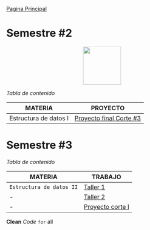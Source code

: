[Pagina Principal](https://cristianmarint.github.io/Proyectos-Personales)
# Semestre #2

<img style="margin-left: 40%;" src="https://avatars1.githubusercontent.com/u/31068007?s=400&u=9756efad59b4faf5ff84451ff703e2cd3e193d6e&v=4" width="100" height="100" >

_Tabla de contenido_

MATERIA | PROYECTO
------------ | -------------
Estructura de datos I | [Proyecto final Corte #3](https://github.com/cristianmarint/Proyectos-Personales/blob/master/Universidad/semestre%20II/Estructura%20de%20Datos%20I/proyecto.c) 




# Semestre #3

_Tabla de contenido_


| MATERIA | TRABAJO |
| ------------ | -------------  |
| `Estructura de datos II` | [Taller 1](https://github.com/cristianmarint/Proyectos-Personales/blob/master/Universidad/Semestre%20III/Estructuras%20de%20Datos%20II/taller%201/main.c) |
| - | [Taller 2](https://github.com/cristianmarint/Proyectos-Personales/blob/master/Universidad/Semestre%20III/Estructuras%20de%20Datos%20II/taller%202/main.c) |
|-|[Proyecto corte I](https://github.com/cristianmarint/Proyectos-Personales/blob/master/Universidad/Semestre%20III/Estructuras%20de%20Datos%20II/Proyecto%20Corte%201/main.cpp)|

**Clean**  _Code_  `for` all
